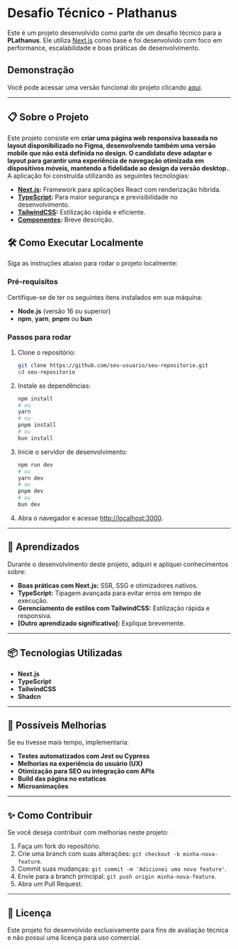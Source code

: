 # Desafio Técnico - Plathanus

Este é um projeto desenvolvido como parte de um desafio técnico para a **PLathanus**. Ele utiliza [Next.js](https://nextjs.org) como base e foi desenvolvido com foco em performance, escalabilidade e boas práticas de desenvolvimento.

## Demonstração

Você pode acessar uma versão funcional do projeto clicando [aqui](e-commerce.andersoaresmartins.com.br).  

---

## 📋 **Sobre o Projeto**

Este projeto consiste em **criar uma página web responsiva baseada no layout disponibilizado no
Figma, desenvolvendo também uma versão mobile que não está definida no design. O
candidato deve adaptar o layout para garantir uma experiência de navegação otimizada em
dispositivos móveis, mantendo a fidelidade ao design da versão desktop.**. A aplicação foi construída utilizando as seguintes tecnologias:

- **[Next.js](https://nextjs.org):** Framework para aplicações React com renderização híbrida.
- **[TypeScript](https://www.typescriptlang.org/):** Para maior segurança e previsibilidade no desenvolvimento.
- **[TailwindCSS](https://tailwindcss.com/):** Estilização rápida e eficiente.
- **[Componentes](https://ui.shadcn.com/):** Breve descrição.

## 🛠️ **Como Executar Localmente**

Siga as instruções abaixo para rodar o projeto localmente:

### **Pré-requisitos**
Certifique-se de ter os seguintes itens instalados em sua máquina:
- **Node.js** (versão 16 ou superior)
- **npm**, **yarn**, **pnpm** ou **bun**

### **Passos para rodar**
1. Clone o repositório:
   ```bash
   git clone https://github.com/seu-usuario/seu-repositorio.git
   cd seu-repositorio
   ```
2. Instale as dependências:
   ```bash
   npm install
   # ou
   yarn
   # ou
   pnpm install
   # ou
   bun install
   ```
3. Inicie o servidor de desenvolvimento:
   ```bash
   npm run dev
   # ou
   yarn dev
   # ou
   pnpm dev
   # ou
   bun dev
   ```
4. Abra o navegador e acesse [http://localhost:3000](http://localhost:3000).

---

## 🧠 **Aprendizados**

Durante o desenvolvimento deste projeto, adquiri e apliquei conhecimentos sobre:

- **Boas práticas com Next.js:** SSR, SSG e otimizadores nativos.
- **TypeScript:** Tipagem avançada para evitar erros em tempo de execução.
- **Gerenciamento de estilos com TailwindCSS:** Estilização rápida e responsiva.
- **[Outro aprendizado significativo]:** Explique brevemente.
  
---

## 📦 **Tecnologias Utilizadas**

- **Next.js**
- **TypeScript**
- **TailwindCSS**
- **Shadcn**

---

## 🛑 **Possíveis Melhorias**

Se eu tivesse mais tempo, implementaria:

- **Testes automatizados com Jest ou Cypress**
- **Melhorias na experiência do usuário (UX)**
- **Otimização para SEO ou integração com APIs**
- **Build das página no estaticas**
- **Microanimações**

---

## ✨ **Como Contribuir**

Se você deseja contribuir com melhorias neste projeto:

1. Faça um fork do repositório.
2. Crie uma branch com suas alterações: `git checkout -b minha-nova-feature`.
3. Commit suas mudanças: `git commit -m 'Adicionei uma nova feature'`.
4. Envie para a branch principal: `git push origin minha-nova-feature`.
5. Abra um Pull Request.

---

## 📝 **Licença**

Este projeto foi desenvolvido exclusivamente para fins de avaliação técnica e não possui uma licença para uso comercial.
